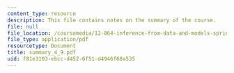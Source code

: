 ```yaml
---
content_type: resource
description: This file contains notes on the summary of the course.
file: null
file_location: /coursemedia/12-864-inference-from-data-and-models-spring-2005/f81e3103ebccd4526f51d4946f68a535_summary_4_9.pdf
file_type: application/pdf
resourcetype: Document
title: summary_4_9.pdf
uid: f81e3103-ebcc-d452-6f51-d4946f68a535
---
```

